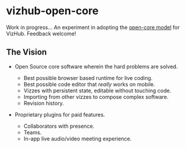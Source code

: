 # vizhub-open-core

Work in progress... An experiment in adopting the [open-core model](https://en.wikipedia.org/wiki/Open-core_model) for VizHub. Feedback welcome!

## The Vision

- Open Source core software wherein the hard problems are solved.

  - Best possible browser based runtime for live coding.
  - Best possible code editor that _really_ works on mobile.
  - Vizzes with persistent state, editable without touching code.
  - Importing from other vizzes to compose complex software.
  - Revision history.

- Proprietary plugins for paid features.
  - Collaborators with presence.
  - Teams.
  - In-app live audio/video meeting experience.

